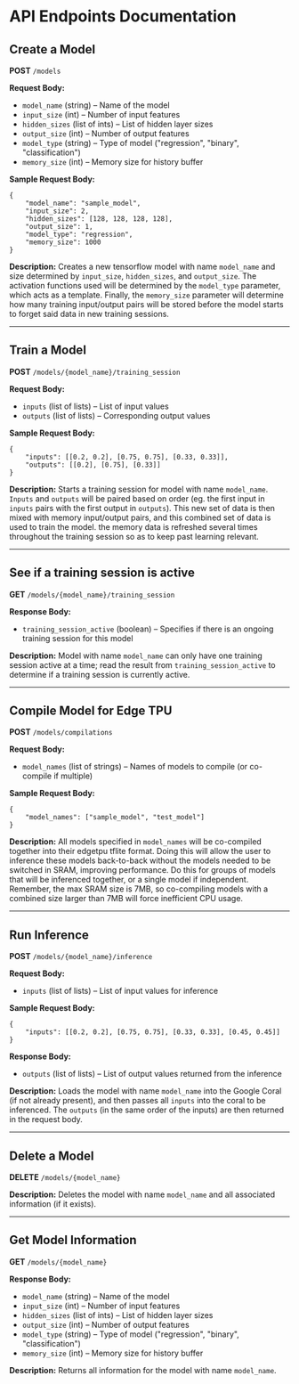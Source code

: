 # API Endpoints Documentation

## Create a Model
**POST** `/models`

**Request Body:**
- `model_name` (string) – Name of the model
- `input_size` (int) – Number of input features
- `hidden_sizes` (list of ints) – List of hidden layer sizes
- `output_size` (int) – Number of output features
- `model_type` (string) – Type of model ("regression", "binary", "classification")
- `memory_size` (int) – Memory size for history buffer

**Sample Request Body:**
```
{
    "model_name": "sample_model",
    "input_size": 2,
    "hidden_sizes": [128, 128, 128, 128],
    "output_size": 1,
    "model_type": "regression",
    "memory_size": 1000
}
```

**Description:**
Creates a new tensorflow model with name `model_name` and size determined by `input_size`, `hidden_sizes`, and `output_size`. The activation functions used will be determined by the `model_type` parameter, which acts as a template. Finally, the `memory_size` parameter will determine how many training input/output pairs will be stored before the model starts to forget said data in new training sessions.

---

## Train a Model
**POST** `/models/{model_name}/training_session`

**Request Body:**
- `inputs` (list of lists) – List of input values
- `outputs` (list of lists) – Corresponding output values

**Sample Request Body:**
```
{
    "inputs": [[0.2, 0.2], [0.75, 0.75], [0.33, 0.33]],
    "outputs": [[0.2], [0.75], [0.33]]
}
```

**Description:**
Starts a training session for model with name `model_name`. `Inputs` and `outputs` will be paired based on order (eg. the first input in `inputs` pairs with the first output in `outputs`). This new set of data is then mixed with memory input/output pairs, and this combined set of data is used to train the model. the memory data is refreshed several times throughout the training session so as to keep past learning relevant.

---

## See if a training session is active
**GET** `/models/{model_name}/training_session`

**Response Body:**
- `training_session_active` (boolean) – Specifies if there is an ongoing training session for this model

**Description:**
Model with name `model_name` can only have one training session active at a time; read the result from `training_session_active` to determine if a training session is currently active.

---

## Compile Model for Edge TPU
**POST** `/models/compilations`

**Request Body:**
- `model_names` (list of strings) – Names of models to compile (or co-compile if multiple)

**Sample Request Body:**
```
{
    "model_names": ["sample_model", "test_model"]
}
```

**Description:**
All models specified in `model_names` will be co-compiled together into their edgetpu tflite format. Doing this will allow the user to inference these models back-to-back without the models needed to be switched in SRAM, improving performance. Do this for groups of models that will be inferenced together, or a single model if independent. Remember, the max SRAM size is 7MB, so co-compiling models with a combined size larger than 7MB will force inefficient CPU usage.

---

## Run Inference
**POST** `/models/{model_name}/inference`

**Request Body:**
- `inputs` (list of lists) – List of input values for inference

**Sample Request Body:**
```
{
    "inputs": [[0.2, 0.2], [0.75, 0.75], [0.33, 0.33], [0.45, 0.45]]
}
```

**Response Body:**
- `outputs` (list of lists) – List of output values returned from the inference

**Description:**
Loads the model with name `model_name` into the Google Coral (if not already present), and then passes all `inputs` into the coral to be inferenced. The `outputs` (in the same order of the inputs) are then returned in the request body.

---

## Delete a Model
**DELETE** `/models/{model_name}`

**Description:**
Deletes the model with name `model_name` and all associated information (if it exists).

---

## Get Model Information
**GET** `/models/{model_name}`

**Response Body:**
- `model_name` (string) – Name of the model
- `input_size` (int) – Number of input features
- `hidden_sizes` (list of ints) – List of hidden layer sizes
- `output_size` (int) – Number of output features
- `model_type` (string) – Type of model ("regression", "binary", "classification")
- `memory_size` (int) – Memory size for history buffer

**Description:**
Returns all information for the model with name `model_name`.
